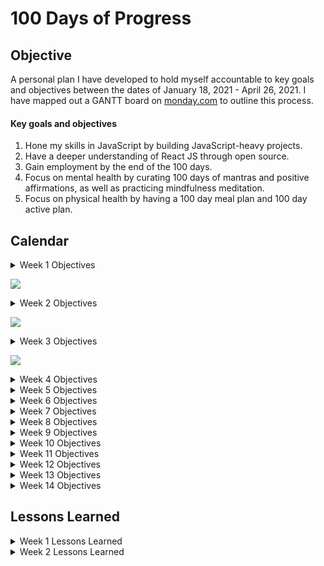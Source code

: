# 100 Days of Progress

## Objective
A personal plan I have developed to hold myself accountable to key goals and objectives between the dates of January 18, 2021 - April 26, 2021. I have mapped out a GANTT board on [monday.com](monday.com) to outline this process.

#### Key goals and objectives
1. Hone my skills in JavaScript by building JavaScript-heavy projects. 
2. Have a deeper understanding of React JS through open source.
3. Gain employment by the end of the 100 days.
4. Focus on mental health by curating 100 days of mantras and positive affirmations, as well as practicing mindfulness meditation.
5. Focus on physical health by having a 100 day meal plan and 100 day active plan.

## Calendar
<details><summary>Week 1 Objectives</summary>

Monday, 01/18/20 - Sunday, 01/24/20
1. Morning mantra (see Gantt for details).
2. Complete e-commerce shopping cart from scratch, plan design for single page layout (landing page).
3. Assigned Coding Nexus task (React project).
4. Begin reading Front End Developer's Handbook (https://frontendmasters.com/books/front-end-handbook/2019/#1.1). Finish Chapter 1 by EOW.
5. Physical activity (see Gantt for details).
6. Write Medium article on the JS array helper.
</details>

![](https://scontent.fdpa1-1.fna.fbcdn.net/v/t1.0-9/137224667_1303583540019484_6345447721045545497_o.jpg?_nc_cat=109&ccb=2&_nc_sid=0debeb&_nc_ohc=H0wbjbu0HQMAX-p3IJy&_nc_ht=scontent.fdpa1-1.fna&oh=5f17cba7ff1013d9a2e21ef285fe7e36&oe=60260C10)

<details><summary>Week 2 Objectives</summary>

Monday, 01/25/20 - Sunday, 01/31/20
1. Morning mantra (see Gantt for details).
2. Complete section 3 of 50 days of JS & plan design for single page layout.
3. Assigned Coding Nexus task (React project) from Week 1 Objectives.
4. Front End Developer's Handbook (https://frontendmasters.com/books/front-end-handbook/2019/#1.1). Finish Chapter 2 by EOW.
5. Physical activity (see Gantt for details).
</details>

![](https://scontent.fdpa1-1.fna.fbcdn.net/v/t1.0-9/138294479_1304905026554002_7015728169850880422_n.jpg?_nc_cat=107&ccb=2&_nc_sid=0debeb&_nc_ohc=EC_rUoiUMmIAX_t5xvK&_nc_ht=scontent.fdpa1-1.fna&oh=ac24058b87f3c898306c7a4351d3e42b&oe=60278993)

<details><summary>Week 3 Objectives</summary>

1. Morning mantra (see Gantt for details).
2. Complete section 3 of 50 days of JS & plan design for single page layout.
3. Assigned Coding Nexus task (React project).
4. Front End Developer's Handbook (https://frontendmasters.com/books/front-end-handbook/2019/#1.1). Finish Chapter 3 by EOW.
5. Physical activity (see Gantt for details).
6. Write Medium article on the JS array helper.
</details>

![](https://scontent.fdpa1-1.fna.fbcdn.net/v/t1.0-9/138644498_1304905959887242_3514607475845503786_o.jpg?_nc_cat=110&ccb=2&_nc_sid=0debeb&_nc_ohc=_3LzOV_yxTIAX-ieD1d&_nc_ht=scontent.fdpa1-1.fna&oh=2440948a21c82b5f8d02983a8b207ec2&oe=6027B54E)

<details><summary>Week 4 Objectives</summary>

1. JavaScript
2. React
3. Application process
4. Mantra and meditation
5. Activity
</details>

<details><summary>Week 5 Objectives</summary>

1. JavaScript
2. React
3. Application process
4. Mantra and meditation
5. Activity
</details>

<details><summary>Week 6 Objectives</summary>

1. JavaScript
2. React
3. Application process
4. Mantra and meditation
5. Activity
</details>

<details><summary>Week 7 Objectives</summary>

1. JavaScript
2. React
3. Application process
4. Mantra and meditation
5. Activity
</details>

<details><summary>Week 8 Objectives</summary>

1. JavaScript
2. React
3. Application process
4. Mantra and meditation
5. Activity
</details>

<details><summary>Week 9 Objectives</summary>

1. JavaScript
2. React
3. Application process
4. Mantra and meditation
5. Activity
</details>

<details><summary>Week 10 Objectives</summary>

1. JavaScript
2. React
3. Application process
4. Mantra and meditation
5. Activity
</details>

<details><summary>Week 11 Objectives</summary>

1. JavaScript
2. React
3. Application process
4. Mantra and meditation
5. Activity
</details>

<details><summary>Week 12 Objectives</summary>

1. JavaScript
2. React
3. Application process
4. Mantra and meditation
5. Activity
</details>

<details><summary>Week 13 Objectives</summary>

1. JavaScript
2. React
3. Application process
4. Mantra and meditation
5. Activity
</details>

<details><summary>Week 14 Objectives</summary>

1. JavaScript
2. React
3. Application process
4. Mantra and meditation
5. Activity
</details>

## Lessons Learned

<details><summary>Week 1 Lessons Learned</summary>

Date: Jan 18, 2021<br>
What I did: Project up, installation, testing, & reading documentation. I decided to put more focus on carefully reading and understanding the documentation, then implementing what I understood. Today, I installed [Tailwind CSS](https://tailwindcss.com/docs/installation) with npm. Tailwind CSS is a utility-first CSS framework, which means that it provides low-level utility classes that let you build completely custom designs without ever leaving your HTML.

Tailwind automatically removes all unused CSS when building for production, which means your final CSS bundle is the smallest it could possibly be. In fact, most Tailwind projects ship less than 10KB of CSS to the client. Some things to keep in mind with Tailwind: issues with repeating classes which makes readability more difficult.

What went well: Most of the project set up was fairly straight forward. I was able to orgnanize basic project files into folders and get started on the navigation for the e-commerce site. I read several articles about the pros/cons of Tailwind.

What could be improved: I ran into a few hiccups with Tailwind. After installation, none of the preset Tailwind classes I added were initializing on the server. I brought in peers to take a look at the project set up and we were not able to come to a resolution today. We believe that my current version of node.js may have something to do with it.<br>
Moving forward, I will be saving links to the articles I read so I can reference them another time. I am also going to attempt to rubber duck my way through the project more.

<hr>

Date: Jan 19, 2021<br>
What I did: I partnered with a peer to track down the location of the error. Our earlier suspicions about node being outdated was inaccurate. Instead, we found that there was an issue with where the CSS script was pointing. I now have the script pointing to the public directory, instead of the src one. If anyone knows why this works, I am open to feedback. This is the updated script ```<link href="/public/css/tailwind.css" type="text/css" rel="stylesheet">```. Link to the project files are [here](https://github.com/dcc5235/Portfolio).

What went well: I decided to make the site a cosmetic e-commerce page where the landing page links users to the product page. I have completed half of the product page and solely used Tailwind to style all elements. I figured out how to change the background image url by editing theme.backgroundImage in the tailwind.config.js file, but this can also be done by injecting ```style``` directly into HTML. 

What could be improved: As a reminder, if you use ```display: flex``` and ```justify-between``` in Tailwind, make sure width is set to 100% by using class ```container```. Otherwise, your elements won't have "free space" left to move. I found some inspiration for landing page ideas [here]( https://business.tutsplus.com/articles/product-landing-page-examples--cms-32174#:~:text=5%20Top%20Product%20Landing%20Page%20Design%20Trends%20for,...%205%20Get%20Bold%20With%20Your%20Images.%20).

<hr>

Date: Jan 20, 2021<br>
What I did: I was able to hard code the product section of the site and start on the shopping basket. I will come back to dynamically code both of these in JavaScript. I started reading Chapter 1 of the [Front End Developer's Handbook](https://frontendmasters.com/books/front-end-handbook/2019/#2).

Notables from Chapter 1:
- Front-end development = client-side development

![](https://frontendmasters.com/books/front-end-handbook/2019/assets/images/what-is-front-end-dev.png)

What went well: I gained some inspiration from [Sephora's](https://www.sephora.com/search?keyword=eyeshadow%20palette) products section. I decided to use Tailwind's preset breakpoints for CSS grid-template-column to change how the layout looked on different screens. The products section is completely responsive. 

What could be improved: I wanted the shopping bag to be hidden on x-axis and appear on hover. I wasn't able to find out how to add Tailwind classes to my code to get this effect. So, I opted to use plain CSS for it to function.

```
// HTML/Tailwind Classes
<div id="img-container" class="relative overflow-hidden hover:opacity-50">
  <img src="/images/img5.jpg" alt="product sample" class="block w-full min-h-full transition duration-300 ease-in">
    <button class="absolute px-3 py-2 font-bold tracking-widest uppercase transition duration-300 ease-in transform translate-x-full bg-gray-100 border-none cursor-pointer hover:bg-yellow-500 bg-opacity-80 top-3/4 -right-0" data-id="1">
      <i class="fas fa-shopping-cart"></i>
      add to bag
    </button>
</div>
 ```
 
 ```
// CSS          
#img-container:hover button {
  transform: translateX(0);
}
```

<hr>

Date: Jan 21, 2021<br>
What I did: I hard coded the shopping bag using flex box.  

What went well: The HTML & CSS portion of the products page is complete. I will be working on the logic tomorrow. Once the logic is complete for the products page, I will move forward with a landing page.

<hr>

Date: Jan 22, 2021<br>
What I did:  I created a products.json file to hold information on the product data (company name, name of product, price, image). Then, set up a function to retrieve the products using async await & display them as an organized array of objects in the console.

What went well: I was able to write this explanation for this portion of the logic & why you are able to see the data in the console.
```
// Retrieves products from products.json file
class Products {
  // async function enables us to write promise based code as if it were synchronous, 
  // without blocking the execution thread; always returns a promise
  async getProducts() { // get method retrieves data from local server (products.json)
    // try statement tests a block of code for errors
    try {
      // await operator waits for a promise to return a value within the function block
      let result = await fetch('products.json');
      let data = await result.json();

      let products = data.items;
      // map() array helper executes a function for every array element and return a new array that doesn't mutate the original
      // specifically, take a list of items in products.json and display it through map(), rather than call these items individually
      products = products.map(item => {
        // destructuring to organize the data on return
        const { id } = item.sys;
        const { company, title, price } = item.fields;
        const image = item.fields.image.fields.file.url;
        return { id, company, title, price, image }
      })
      // returns a clean version of the products.json file
      return products
      // catch statement handles the error after (try) testing the block of code
    } catch (error) {
      console.log(error);
    }
  }
}

// Event Listeners

// DOMContentLoaded event fires when the initial HTML document has been completely loaded and parsed, 
// without waiting for stylesheets, images, and subframes to finish loading.
document.addEventListener("DOMContentLoaded", () => { // Once content loads in DOM, then run the following...

  // new operator creates a new object, inheriting products from the above Products class
  const products = new Products();

  // get all products and then, display data (products) in the console
  products.getProducts().then(products => console.log(products));
});
```
![](https://pbs.twimg.com/media/EsX8E2ZXYAAKCu4?format=jpg&name=medium)

What could be improved: I think I could practice rubber ducking my way through the code a bit more. I will make it a habit to do this every day that I am coding.


<hr>

Date: Jan 23, 2021<br>
What I did: I used the displayProducts method to retrieve the products array. The forEach() helper executes a loop over the products array & for each product, gets props from each object & places them in the ${} in the template literal. All of this allows the products to be displayed in the user interface after the displayProducts method has been called. 

```
// Display Products Client-Side
class Display {
  // displayProducts method  (actions performd on objects) retrieves array named products
  displayProducts(products) {
    let result = '';
    // forEach() method executes a provided function once for each array element
    // loops over product array & for each product, retrieves props from each object & places it in the ${} template string
    products.forEach(product => {
      result += `
      <article class="text-2xl text-center">
          <div id="img-container" class="relative overflow-hidden hover:opacity-50 h-4/5">
            <img src=${product.image} alt="product"
              class="container block w-full min-h-full transition duration-300 ease-in">
            <button
              class="absolute px-3 py-2 font-bold tracking-widest uppercase transition duration-300 ease-in transform translate-x-full bg-gray-100 border-none cursor-pointer hover:bg-yellow-500 bg-opacity-80 top-3/4 -right-0"
              data-id=${product.id}>
              <i class="fas fa-shopping-basket"></i>
              add to basket
            </button>
          </div>
          <h3 class="mt-4 text-base tracking-widest text-center uppercase">${product.company}</h3>
          <h3 class="text-base tracking-widest text-center normal-case">${product.title}</h3>
          <h4 class="mt-3 tracking-widest text-center text-bold">$${product.price}</h4>
        </article>
      `
    });
    // innerHTML: change the page's content without refreshing the page. This can make website feel quicker and more responsive to user input
    productsDiv.innerHTML = result;
  }
}

// Event Listeners

document.addEventListener("DOMContentLoaded", () => { // Once content loads in DOM, then run the following...
  const display = new Display();
  const products = new Products();
  // get all products and then, display data (products) in the user interface
  products.getProducts().then(products => display.displayProducts(products));
});
```

What went well: The products displayed from the client side, it was responsive, and the products' image height were all the same value.

<img src="https://pbs.twimg.com/media/EscdY-eXEAYFi4M?format=jpg&name=medium" width="75%">

What could be improved: I converted the integers in the products.json file to strings, because the product price was excluding zeros at the end of each price (i.e. 8.50 => 8.5) otherwise. Does anyone know another way of converting integers to strings solely in the JS file? 
</details>

<details><summary>Week 2 Lessons Learned</summary>
Date: Jan 25, 2021<br>
  
What I did: I was able to apply logic that selects all "add to basket" btns, find the item ID for each object in the products array, display this information in the console, and store the products data in the local storage as a string using setItem & stringify.

What went well:

```
// Main shopping bag
let basket = [];
// All buttons
let allButtons = [];

// Select the Add to Basket Buttons 
  selectBasketButtons() {
    // select all buttons with the ID
    const buttons = [...document.querySelectorAll("#basket-btn")];
    allButtons = buttons;

    buttons.forEach(button => {
      // get the ID for each button in products section
      let id = button.dataset.id;
      // find returns the value of the first element, if true
      // find the item if it is inside the basket
      let insideBasket = basket.find(item => item.id === id);
      // if item is inside basket, then
      if (insideBasket) {
        // generate text that says TEST
        button.innerText = "TEST";
        // and disable button
        button.disabled = true;
      }
      // and add the following
      button.addEventListener('click', (event) => {
        // generate text that says TEST
        event.target.innerText = "TEST";
        // and disable button
        event.target.disabled = true;
        // get product data and correct ID from products local storage & display in console
        let basketItem = Storage.getProduct(id);
        console.log(basketItem);
      });
    });
  }
}

// Application: Local Storage
class Storage {
  // The static keyword defines a static method or property for a class. 
  // Static methods are often utility functions, such as functions to create or clone objects, whereas static properties are useful for caches, 
  // fixed-configuration, or any other data you don't need to be replicated across instances.
  static storeProducts(products) {
    // setItem sets the value of the pair identified in a key to value within the local storage
    // this accesses the local storage, gets the products in the JSON file and returns a string value of those products
    localStorage.setItem("products", JSON.stringify(products));
  }
  static getProduct(id) {
    let products = JSON.parse(localStorage.getItem('products'));
    return products.find(product => product.id === id)
  }
}

// Event Listeners
document.addEventListener("DOMContentLoaded", () => { // Once content loads in DOM, then run the following...
  const display = new Display();
  const products = new Products();
  // Chaining: get all products and then, 
  products.getProducts().then(products => {
    // displays products in UI
    display.displayProducts(products);
    // loads products in local storage
    Storage.storeProducts(products);
  }).then(() => {
    // display inner text when basket is selected
    display.selectBasketButtons();
  });
});
```

<hr>

Date: Jan 26, 2021<br>
  
What I did: 

What went well:

What could be improved:

<hr>
</details>
